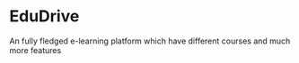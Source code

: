 # EduDrive 

An fully fledged e-learning platform which have different courses and much more features
